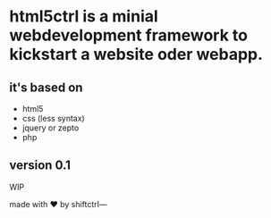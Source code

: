 # html5ctrl is a minial webdevelopment framework to kickstart a website oder webapp. 

## it's based on 
- html5
- css (less syntax)
- jquery or zepto
- php

## version 0.1
WIP


made with ❤ by shiftctrl—